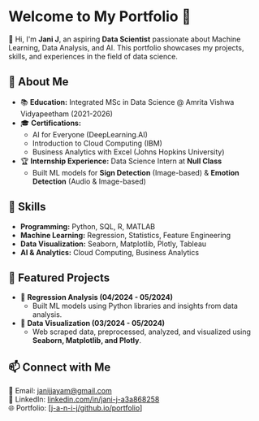 # Welcome to My Portfolio 🚀

👋 Hi, I'm **Jani J**, an aspiring **Data Scientist** passionate about Machine Learning, Data Analysis, and AI. This portfolio showcases my projects, skills, and experiences in the field of data science.

## 📌 About Me
- 📚 **Education:** Integrated MSc in Data Science @ Amrita Vishwa Vidyapeetham (2021-2026)
- 🎓 **Certifications:**
  - AI for Everyone (DeepLearning.AI)
  - Introduction to Cloud Computing (IBM)
  - Business Analytics with Excel (Johns Hopkins University)
- 🏆 **Internship Experience:** Data Science Intern at **Null Class**
  - Built ML models for **Sign Detection** (Image-based) & **Emotion Detection** (Audio & Image-based)

## 🔧 Skills
- **Programming:** Python, SQL, R, MATLAB
- **Machine Learning:** Regression, Statistics, Feature Engineering
- **Data Visualization:** Seaborn, Matplotlib, Plotly, Tableau
- **AI & Analytics:** Cloud Computing, Business Analytics

## 📂 Featured Projects
- 🔹 **Regression Analysis (04/2024 - 05/2024)**  
  - Built ML models using Python libraries and insights from data analysis.
- 🔹 **Data Visualization (03/2024 - 05/2024)**  
  - Web scraped data, preprocessed, analyzed, and visualized using **Seaborn, Matplotlib, and Plotly**.

## 📫 Connect with Me
📧 Email: [janijjayam@gmail.com](mailto:janijjayam@gmail.com)  
💼 LinkedIn: [linkedin.com/in/jani-j-a3a868258](https://www.linkedin.com/in/jani-j-a3a868258)  
🌐 Portfolio: [[j-a-n-i-j/github.io/portfolio](https://j-a-n-i-j.github.io/portfolio/)]  
